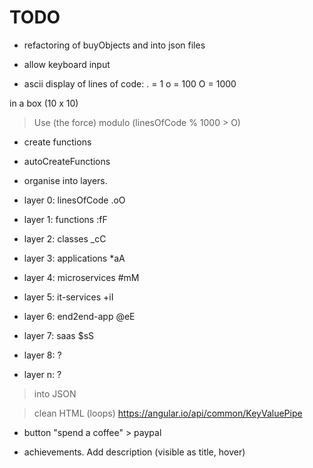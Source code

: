 # TODO

- refactoring of buyObjects and into json files

- allow keyboard input

- ascii display of lines of code:
. = 1
o = 100
O = 1000

in a box (10 x 10)

> Use (the force) modulo (linesOfCode % 1000 > O)


- create functions
- autoCreateFunctions

- organise into layers.
- layer 0: linesOfCode .oO
- layer 1: functions :fF
- layer 2: classes _cC
- layer 3: applications *aA
- layer 4: microservices #mM
- layer 5: it-services +iI
- layer 6: end2end-app @eE
- layer 7: saas $sS
- layer 8: ?
- layer n: ?

> into JSON

> clean HTML (loops) https://angular.io/api/common/KeyValuePipe


- button "spend a coffee" > paypal

- achievements. Add description (visible as title, hover)